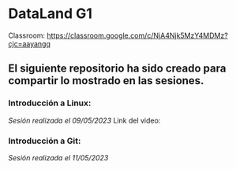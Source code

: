 # DataLand G1
Classroom: https://classroom.google.com/c/NjA4Njk5MzY4MDMz?cjc=aayangq
## El siguiente repositorio ha sido creado para compartir lo mostrado en las sesiones.
### Introducción a Linux:
*Sesión realizada el 09/05/2023*
Link del video: <insertar video>

### Introducción a Git:
*Sesión realizada el 11/05/2023*
